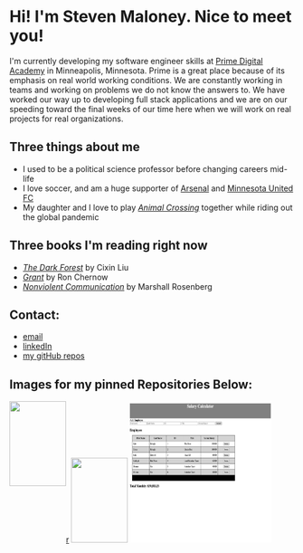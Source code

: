 # Hi! I'm Steven Maloney. Nice to meet you!

I'm currently developing my software engineer skills at [Prime Digital Academy](https://primeacademy.io/) in Minneapolis, Minnesota. Prime is a great place because of its emphasis on real world working conditions. We are constantly working in teams and working on problems we do not know the answers to. We have worked our way up to developing full stack applications and we are on our speeding toward the final weeks of our time here when we will work on real projects for real organizations.

## Three things about me
- I used to be a political science professor before changing careers mid-life
- I love soccer, and am a huge supporter of [Arsenal](https://www.arsenal.com/) and [Minnesota United FC](https://www.mnufc.com/)
- My daughter and I love to play [_Animal Crossing_](https://www.animal-crossing.com/new-horizons/) together while riding out the global pandemic

## Three books I'm reading right now
- [_The Dark Forest_](https://www.amazon.com/Dark-Forest-Remembrance-Earths-Past-ebook/dp/B00R13OYU6/ref=sr_1_1?crid=1556KY4KAS5J1&dchild=1&keywords=the+dark+forest+by+cixin+liu&qid=1606583011&sprefix=the+dark+fore%2Caps%2C169&sr=8-1) by Cixin Liu
- [_Grant_](https://www.amazon.com/Grant-Ron-Chernow/dp/0143110632/ref=sr_1_3?dchild=1&keywords=grant&qid=1606583049&sr=8-3) by Ron Chernow
- [_Nonviolent Communication_](https://www.amazon.com/Nonviolent-Communication-Language-Life-Changing-Relationships/dp/189200528X/ref=sr_1_2?crid=2K86U33U8UCGZ&dchild=1&keywords=nonviolent+communication+by+marshall+rosenberg&qid=1606583082&sprefix=nonvio%2Caps%2C172&sr=8-2) by Marshall Rosenberg

## Contact:
- [email](mailto:steven.maloney@gmail.com)
- [linkedIn](https://www.linkedin.com/in/steven-maloney-71a991106/)
- [my gitHub repos](https://github.com/sdeda1us?tab=repositories)

## Images for my pinned Repositories Below:
<a href="url"><img src="https://github.com/sdeda1us/jquery-server-side-calculator/blob/master/images/calcDeployed.png" align="left" height="150" width="100" >r</a>
<a href="url"><img src="https://github.com/sdeda1us/jquery-server-side-calculator/blob/master/images/calcDeployed.png" height="150" width="100" ></a>
<a href="url"><img src="https://github.com/sdeda1us/jquery-salary-calculator/blob/master/salary_calc_deployed.png" height="250" width="250" ></a>

